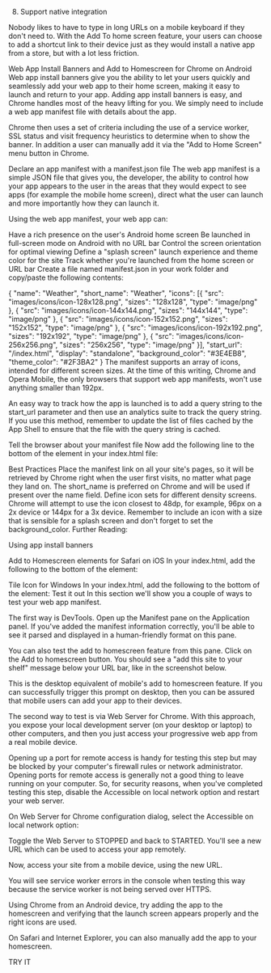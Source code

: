 8. Support native integration

Nobody likes to have to type in long URLs on a mobile keyboard if they don't need to. With the Add To home screen feature, your users can choose to add a shortcut link to their device just as they would install a native app from a store, but with a lot less friction.

Web App Install Banners and Add to Homescreen for Chrome on Android
Web app install banners give you the ability to let your users quickly and seamlessly add your web app to their home screen, making it easy to launch and return to your app. Adding app install banners is easy, and Chrome handles most of the heavy lifting for you. We simply need to include a web app manifest file with details about the app.

Chrome then uses a set of criteria including the use of a service worker, SSL status and visit frequency heuristics to determine when to show the banner. In addition a user can manually add it via the "Add to Home Screen" menu button in Chrome.

Declare an app manifest with a manifest.json file
The web app manifest is a simple JSON file that gives you, the developer, the ability to control how your app appears to the user in the areas that they would expect to see apps (for example the mobile home screen), direct what the user can launch and more importantly how they can launch it.

Using the web app manifest, your web app can:

Have a rich presence on the user's Android home screen
Be launched in full-screen mode on Android with no URL bar
Control the screen orientation for optimal viewing
Define a "splash screen" launch experience and theme color for the site
Track whether you're launched from the home screen or URL bar
Create a file named manifest.json in your work folder and copy/paste the following contents:

{
  "name": "Weather",
  "short_name": "Weather",
  "icons": [{
    "src": "images/icons/icon-128x128.png",
      "sizes": "128x128",
      "type": "image/png"
    }, {
      "src": "images/icons/icon-144x144.png",
      "sizes": "144x144",
      "type": "image/png"
    }, {
      "src": "images/icons/icon-152x152.png",
      "sizes": "152x152",
      "type": "image/png"
    }, {
      "src": "images/icons/icon-192x192.png",
      "sizes": "192x192",
      "type": "image/png"
    }, {
      "src": "images/icons/icon-256x256.png",
      "sizes": "256x256",
      "type": "image/png"
    }],
  "start_url": "/index.html",
  "display": "standalone",
  "background_color": "#3E4EB8",
  "theme_color": "#2F3BA2"
}
The manifest supports an array of icons, intended for different screen sizes. At the time of this writing, Chrome and Opera Mobile, the only browsers that support web app manifests, won't use anything smaller than 192px.

An easy way to track how the app is launched is to add a query string to the start_url parameter and then use an analytics suite to track the query string. If you use this method, remember to update the list of files cached by the App Shell to ensure that the file with the query string is cached.

Tell the browser about your manifest file
Now add the following line to the bottom of the <head> element in your index.html file:

<link rel="manifest" href="/manifest.json">
Best Practices
Place the manifest link on all your site's pages, so it will be retrieved by Chrome right when the user first visits, no matter what page they land on.
The short_name is preferred on Chrome and will be used if present over the name field.
Define icon sets for different density screens. Chrome will attempt to use the icon closest to 48dp, for example, 96px on a 2x device or 144px for a 3x device.
Remember to include an icon with a size that is sensible for a splash screen and don't forget to set the background_color.
Further Reading:

Using app install banners

Add to Homescreen elements for Safari on iOS
In your index.html, add the following to the bottom of the <head> element:

  <!-- Add to home screen for Safari on iOS -->
  <meta name="apple-mobile-web-app-capable" content="yes">
  <meta name="apple-mobile-web-app-status-bar-style" content="black">
  <meta name="apple-mobile-web-app-title" content="Weather PWA">
  <link rel="apple-touch-icon" href="images/icons/icon-152x152.png">
Tile Icon for Windows
In your index.html, add the following to the bottom of the <head> element:

  <meta name="msapplication-TileImage" content="images/icons/icon-144x144.png">
  <meta name="msapplication-TileColor" content="#2F3BA2">
Test it out
In this section we'll show you a couple of ways to test your web app manifest.

The first way is DevTools. Open up the Manifest pane on the Application panel. If you've added the manifest information correctly, you'll be able to see it parsed and displayed in a human-friendly format on this pane.

You can also test the add to homescreen feature from this pane. Click on the Add to homescreen button. You should see a "add this site to your shelf" message below your URL bar, like in the screenshot below.



This is the desktop equivalent of mobile's add to homescreen feature. If you can successfully trigger this prompt on desktop, then you can be assured that mobile users can add your app to their devices.

The second way to test is via Web Server for Chrome. With this approach, you expose your local development server (on your desktop or laptop) to other computers, and then you just access your progressive web app from a real mobile device.

Opening up a port for remote access is handy for testing this step but may be blocked by your computer's firewall rules or network administrator. Opening ports for remote access is generally not a good thing to leave running on your computer. So, for security reasons, when you've completed testing this step, disable the Accessible on local network option and restart your web server.

On Web Server for Chrome configuration dialog, select the Accessible on local network option:



Toggle the Web Server to STOPPED and back to STARTED. You'll see a new URL which can be used to access your app remotely.

Now, access your site from a mobile device, using the new URL.

You will see service worker errors in the console when testing this way because the service worker is not being served over HTTPS.

Using Chrome from an Android device, try adding the app to the homescreen and verifying that the launch screen appears properly and the right icons are used.

On Safari and Internet Explorer, you can also manually add the app to your homescreen.

TRY IT

